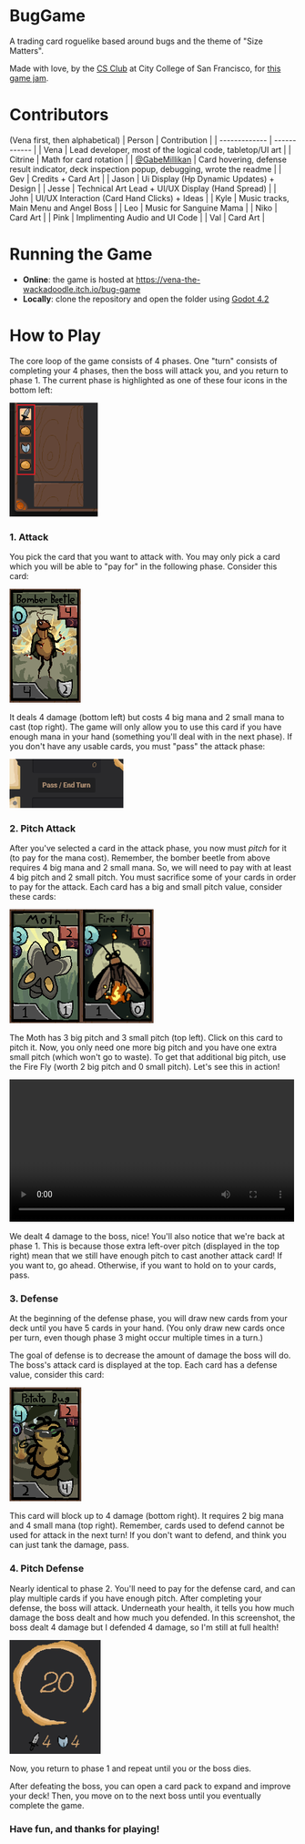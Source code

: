 # BugGame

A trading card roguelike based around bugs and the theme of "Size Matters".

Made with love, by the [CS Club](https://ccsf-cs.club/) at City College of San Francisco, for [this game jam](https://itch.io/jam/godot-jam-2024).

# Contributors

(Vena first, then alphabetical)
| Person        | Contribution |
| ------------- | ------------ |
| Vena          | Lead developer, most of the logical code, tabletop/UI art |
| Citrine       | Math for card rotation |
| [@GabeMillikan](https://github.com/GabeMillikan) | Card hovering, defense result indicator, deck inspection popup, debugging, wrote the readme |
| Gev           | Credits + Card Art |
| Jason         | Ui Display (Hp Dynamic Updates) + Design |
| Jesse         | Technical Art Lead + UI/UX Display (Hand Spread) |
| John          | UI/UX Interaction (Card Hand Clicks) + Ideas |
| Kyle          | Music tracks, Main Menu and Angel Boss |
| Leo           | Music for Sanguine Mama |
| Niko          | Card Art |
| Pink          | Implimenting Audio and UI Code |
| Val           | Card Art |


# Running the Game

- **Online**: the game is hosted at https://vena-the-wackadoodle.itch.io/bug-game
- **Locally**: clone the repository and open the folder using [Godot 4.2](https://godotengine.org/download/archive/4.2-stable/)

# How to Play

The core loop of the game consists of 4 phases. One "turn" consists of completing your 4 phases, then the boss will attack you, and you return to phase 1. The current phase is highlighted as one of these four icons in the bottom left:

<img src=".github/readme-images/phases.png" height="200px"/>

### 1. Attack
You pick the card that you want to attack with. You may only pick a card which you will be able to "pay for" in the following phase. Consider this card:

<img src=".github/readme-images/bomber-beetle.png" height="200px"/>

It deals 4 damage (bottom left) but costs 4 big mana and 2 small mana to cast (top right). The game will only allow you to use this card if you have enough mana in your hand (something you'll deal with in the next phase). If you don't have any usable cards, you must "pass" the attack phase:

<img src=".github/readme-images/pass.png" width="200px"/>

### 2. Pitch Attack
After you've selected a card in the attack phase, you now must _pitch_ for it (to pay for the mana cost). Remember, the bomber beetle from above requires 4 big mana and 2 small mana. So, we will need to pay with at least 4 big pitch and 2 small pitch. You must sacrifice some of your cards in order to pay for the attack. Each card has a big and small pitch value, consider these cards:

<img src=".github/readme-images/moth.png" height="200px"/><img src=".github/readme-images/fire-fly.png" height="200px"/>

The Moth has 3 big pitch and 3 small pitch (top left). Click on this card to pitch it. Now, you only need one more big pitch and you have one extra small pitch (which won't go to waste). To get that additional big pitch, use the Fire Fly (worth 2 big pitch and 0 small pitch). Let's see this in action!

<video controls src=".github/readme-images/phase1-2demo.mp4" title="Phases 1 and 2 Demo" height="250px"></video>

We dealt 4 damage to the boss, nice! You'll also notice that we're back at phase 1. This is because those extra left-over pitch (displayed in the top right) mean that we still have enough pitch to cast another attack card! If you want to, go ahead. Otherwise, if you want to hold on to your cards, pass. 

### 3. Defense

At the beginning of the defense phase, you will draw new cards from your deck until you have 5 cards in your hand. (You only draw new cards once per turn, even though phase 3 might occur multiple times in a turn.)

The goal of defense is to decrease the amount of damage the boss will do. The boss's attack card is displayed at the top. Each card has a defense value, consider this card:

<img src=".github/readme-images/potato-bug.png" height="200px"/>

This card will block up to 4 damage (bottom right). It requires 2 big mana and 4 small mana (top right). Remember, cards used to defend cannot be used for attack in the next turn! If you don't want to defend, and think you can just tank the damage, pass.

### 4. Pitch Defense

Nearly identical to phase 2. You'll need to pay for the defense card, and can play multiple cards if you have enough pitch. After completing your defense, the boss will attack. Underneath your health, it tells you how much damage the boss dealt and how much you defended. In this screenshot, the boss dealt 4 damage but I defended 4 damage, so I'm still at full health!

<img src=".github/readme-images/defense-result.png" height="200px"/>

Now, you return to phase 1 and repeat until you or the boss dies. 

After defeating the boss, you can open a card pack to expand and improve your deck! Then, you move on to the next boss until you eventually complete the game.

### Have fun, and thanks for playing!

